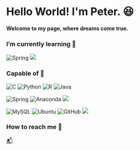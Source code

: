 # Hello World! I'm Peter. 😆

**Welcome to my page, 
where dreams come true.**



### I’m currently learning 💩
  
  ![Spring](https://img.shields.io/badge/spring-%236DB33F.svg?style=for-the-badge&logo=spring&logoColor=white)
  <img src="https://img.shields.io/badge/springboot-6DB33F?style=for-the-badge&logo=springboot&logoColor=white">


### Capable of 💪

![C](https://img.shields.io/badge/c-%2300599C.svg?style=for-the-badge&logo=c&logoColor=white)
![Python](https://img.shields.io/badge/python-3670A0?style=for-the-badge&logo=python&logoColor=ffdd54)
![R](https://img.shields.io/badge/r-%23276DC3.svg?style=for-the-badge&logo=r&logoColor=white)
![Java](https://img.shields.io/badge/java-%23ED8B00.svg?style=for-the-badge&logo=openjdk&logoColor=white)



 ![Spring](https://img.shields.io/badge/spring-%236DB33F.svg?style=for-the-badge&logo=spring&logoColor=white)
 ![Anaconda](https://img.shields.io/badge/Anaconda-%2344A833.svg?style=for-the-badge&logo=anaconda&logoColor=white)
<img src="https://img.shields.io/badge/springboot-6DB33F?style=for-the-badge&logo=springboot&logoColor=white">


![MySQL](https://img.shields.io/badge/mysql-%2300f.svg?style=for-the-badge&logo=mysql&logoColor=white)
![Ubuntu](https://img.shields.io/badge/Ubuntu-E95420?style=for-the-badge&logo=ubuntu&logoColor=white)
![GitHub](https://img.shields.io/badge/github-%23121011.svg?style=for-the-badge&logo=github&logoColor=white)
<img src="https://img.shields.io/badge/git-F05032?style=for-the-badge&logo=git&logoColor=white">


### How to reach me 🙋

[📬](mailto:peteryu24@naver.com)
  






